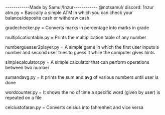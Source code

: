 ------------Made by Samul/Inzur------------ @notsamul/ discord: 1nzur                                                                                                                            
atm.py = Basically a simple ATM in which you can check your balance/deposite cash or withdraw cash

gradechecker.py = Converts marks in percentage into marks in grade

multiplicationtable.py = Prints the multiplication table of any number

numberguesser2player.py = A simple game in which the first user inputs a number and second user tries to guess it while the computer gives hints

simplecalculator.py = A simple calculator that can perform operations between two number

sumandavg.py = It prints the sum and avg of various numbers until user is done

wordcounter.py = It shows the no of time a specific word (given by user) is repeated on a file 

celciustofaran.py = Converts celsius into fahrenheit and vice versa
